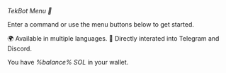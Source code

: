 *TekBot Menu 🤖*

Enter a command or use the menu buttons below to get started.

🌍 Available in multiple languages.
🤖 Directly interated into Telegram and Discord.


You have *%balance% SOL* in your wallet.
